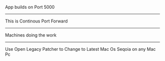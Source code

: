 App builds on Port 5000


-----------


This is Continous Port Forward

---------

Machines doing the work


-------------


Use Open Legacy Patcher
to Change to Latest
Mac Os Seqoia
on any Mac Pc
